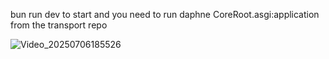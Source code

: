 bun run dev to start
and you need to run daphne CoreRoot.asgi:application from the transport repo


![Video_20250706185526](https://github.com/user-attachments/assets/f540d862-146b-4c62-a0d5-0cc8d3fa6b20)
